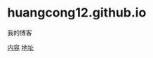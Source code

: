 # huangcong12.github.io
我的博客

[内容](https://github.com/huangcong12/huangcong12.github.io/issues)
[地址](https://huangcong12.github.io)
